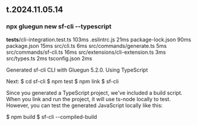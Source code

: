 
## t.2024.11.05.14

### npx gluegun new sf-cli --typescript

__tests__/cli-integration.test.ts 103ms
.eslintrc.js 21ms
package-lock.json 90ms
package.json 15ms
src/cli.ts 6ms
src/commands/generate.ts 5ms
src/commands/sf-cli.ts 16ms
src/extensions/cli-extension.ts 3ms
src/types.ts 2ms
tsconfig.json 2ms

Generated sf-cli CLI with Gluegun 5.2.0.
Using TypeScript

Next:
  $ cd sf-cli
  $ npm test
  $ npm link
  $ sf-cli

Since you generated a TypeScript project, we've included a build script.
When you link and run the project, it will use ts-node locally to test.
However, you can test the generated JavaScript locally like this:

  $ npm build
  $ sf-cli --compiled-build

